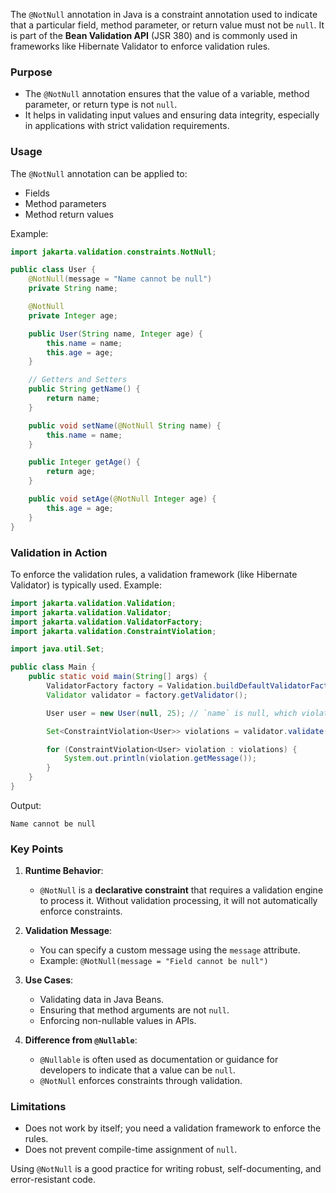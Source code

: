 The `@NotNull` annotation in Java is a constraint annotation used to indicate that a particular field, method parameter, or return value must not be `null`. It is part of the **Bean Validation API** (JSR 380) and is commonly used in frameworks like Hibernate Validator to enforce validation rules.
### **Purpose**

- The `@NotNull` annotation ensures that the value of a variable, method parameter, or return type is not `null`.
- It helps in validating input values and ensuring data integrity, especially in applications with strict validation requirements.
### **Usage**

The `@NotNull` annotation can be applied to:

- Fields
- Method parameters
- Method return values

Example:

```java
import jakarta.validation.constraints.NotNull;

public class User {
    @NotNull(message = "Name cannot be null")
    private String name;

    @NotNull
    private Integer age;

    public User(String name, Integer age) {
        this.name = name;
        this.age = age;
    }

    // Getters and Setters
    public String getName() {
        return name;
    }

    public void setName(@NotNull String name) {
        this.name = name;
    }

    public Integer getAge() {
        return age;
    }

    public void setAge(@NotNull Integer age) {
        this.age = age;
    }
}
```

### **Validation in Action**

To enforce the validation rules, a validation framework (like Hibernate Validator) is typically used. Example:

```java
import jakarta.validation.Validation;
import jakarta.validation.Validator;
import jakarta.validation.ValidatorFactory;
import jakarta.validation.ConstraintViolation;

import java.util.Set;

public class Main {
    public static void main(String[] args) {
        ValidatorFactory factory = Validation.buildDefaultValidatorFactory();
        Validator validator = factory.getValidator();

        User user = new User(null, 25); // `name` is null, which violates @NotNull

        Set<ConstraintViolation<User>> violations = validator.validate(user);

        for (ConstraintViolation<User> violation : violations) {
            System.out.println(violation.getMessage());
        }
    }
}
```

Output:

```
Name cannot be null
```

### **Key Points**

1. **Runtime Behavior**:
    
    - `@NotNull` is a **declarative constraint** that requires a validation engine to process it. Without validation processing, it will not automatically enforce constraints.
2. **Validation Message**:
    
    - You can specify a custom message using the `message` attribute.
    - Example: `@NotNull(message = "Field cannot be null")`
3. **Use Cases**:
    
    - Validating data in Java Beans.
    - Ensuring that method arguments are not `null`.
    - Enforcing non-nullable values in APIs.
4. **Difference from `@Nullable`**:
    
    - `@Nullable` is often used as documentation or guidance for developers to indicate that a value can be `null`.
    - `@NotNull` enforces constraints through validation.

### **Limitations**

- Does not work by itself; you need a validation framework to enforce the rules.
- Does not prevent compile-time assignment of `null`.

Using `@NotNull` is a good practice for writing robust, self-documenting, and error-resistant code.
